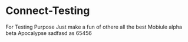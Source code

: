 # Connect-Testing
For Testing Purpose
Just make a fun of othere
all the best
Mobiule
alpha
beta
Apocalypse
sadfasd
as
65456
